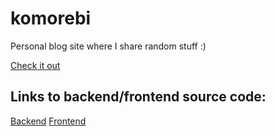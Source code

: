 # komorebi
Personal blog site where I share random stuff :)

[Check it out](https://blog-api-frontend-seven.vercel.app/)

## Links to backend/frontend source code:
[Backend](https://github.com/mastachiii/blog-api-frontend)
[Frontend](https://github.com/mastachiii/blog-api-frontend)
